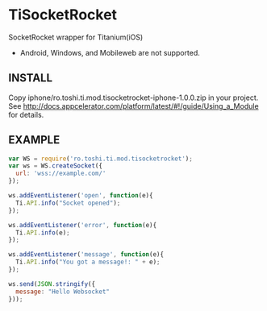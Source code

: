 TiSocketRocket
===========================================

SocketRocket wrapper for Titanium(iOS)

* Android, Windows, and Mobileweb are not supported.

INSTALL
-----------------------------

Copy iphone/ro.toshi.ti.mod.tisocketrocket-iphone-1.0.0.zip in your project.
See http://docs.appcelerator.com/platform/latest/#!/guide/Using_a_Module for details.

EXAMPLE
------------------------------------
  
```javascript
var WS = require('ro.toshi.ti.mod.tisocketrocket');
var ws = WS.createSocket({
  url: 'wss://example.com/'
});

ws.addEventListener('open', function(e){
  Ti.API.info("Socket opened");
});

ws.addEventListener('error', function(e){
  Ti.API.info(e);
});

ws.addEventListener('message', function(e){
  Ti.API.info("You got a message!: " + e);
});

ws.send(JSON.stringify({
  message: "Hello Websocket"
}));

```


